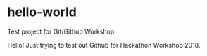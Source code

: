 # hello-world
Test project for Git/Github Workshop

Hello! 
Just trying to test out Github for Hackathon Workshop 2018.

